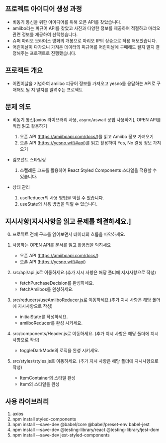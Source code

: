 ## 프로젝트 아이디어 생성 과정

- 비동기 통신을 위한 아이디어를 위해 오픈 API를 찾았습니다.
- amiibo라는 피규어 API를 찾았고 사진과 다양한 정보를 제공하여 적절하고 마리오 관련 정보를 제공하여 선택했습니다.
- 슈퍼 마리오 브라더스 영화의 개봉으로 마리오 IP의 상승으로 적용 해보았습니다.
- 어린이날이 다가오니 가져온 데이터의 피규어를 어린이날에 구매해도 될지 말지 결정해주는 프로젝트로 진행했습니다.

## 프로젝트 개요

- 어린이날을 기념하여 amiibo 피규어 정보를 가져오고 yesno를 응답하는 API로 구매해도 될 지 말지를 알려주는 프로젝트

## 문제 의도

- 비동기 통신[axios 라이브러리 사용, async/aswait 문법 사용하기], OPEN API를 직접 읽고 활용하기

  1. 오픈 API (https://amiiboapi.com/docs/)를 읽고 Amiibo 정보 가져오기
  2. 오픈 API (https://yesno.wtf/#api)를 읽고 활용하여 Yes, No 결정 정보 가져오기

- 컴포넌트 스타일링

  1. 스켈레톤 코드를 활용하여 React Styled Components 스타일을 적용할 수 있습니다.

- 상태 관리
  1. useReducer의 사용 방법을 익힐 수 있습니다.
  2. useState의 사용 방법을 익힐 수 있습니다.

## 지시사항[지시사항을 읽고 문제를 해결하세요.]

0. 프로젝트 전체 구조를 읽어보면서 데이터의 흐름을 파악하세요.
1. 사용하는 OPEN API를 문서를 읽고 활용법을 익히세요

   - 오픈 API (https://amiiboapi.com/docs/)
   - 오픈 API (https://yesno.wtf/#api)

2. src/api/api.js로 이동하세요.(추가 지시 사항은 해당 폴더에 지시사항으로 작성)

   - fetchPurchaseDecision를 완성하세요.
   - fetchAmiibos를 완성하세요.

3. src/reducers/useAmiiboReducer.js로 이동하세요.(추가 지시 사항은 해당 폴더에 지시사항으로 작성)

   - initialState를 작성하세요.
   - amiiboReducer를 완성 시키세요.

4. src/components/Header.js로 이동하세요. (추가 지시 사항은 해당 폴더에 지시사항으로 작성)

   - toggleDarkMode의 로직을 완성 시키세요.

5. src/styles/styles.js로 이동하세요. (추가 지시 사항은 해당 폴더에 지시사항으로 작성)
   - ItemContainer의 스타일 완성
   - Item의 스타일을 완성

## 사용 라이브러리

1. axios
2. npm install styled-components
3. npm install --save-dev @babel/core @babel/preset-env babel-jest
4. npm install --save-dev @testing-library/react @testing-library/jest-dom
5. npm install --save-dev jest-styled-components
